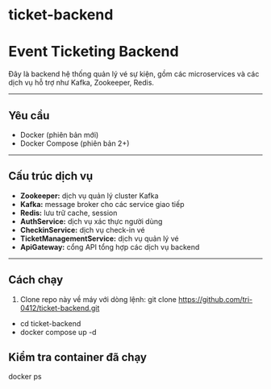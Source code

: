 # ticket-backend
# Event Ticketing Backend

Đây là backend hệ thống quản lý vé sự kiện, gồm các microservices và các dịch vụ hỗ trợ như Kafka, Zookeeper, Redis.

---

## Yêu cầu

- Docker (phiên bản mới)
- Docker Compose (phiên bản 2+)

---

## Cấu trúc dịch vụ

- **Zookeeper:** dịch vụ quản lý cluster Kafka
- **Kafka:** message broker cho các service giao tiếp
- **Redis:** lưu trữ cache, session
- **AuthService:** dịch vụ xác thực người dùng
- **CheckinService:** dịch vụ check-in vé
- **TicketManagementService:** dịch vụ quản lý vé
- **ApiGateway:** cổng API tổng hợp các dịch vụ backend

---

## Cách chạy

1. Clone repo này về máy với dòng lệnh:
git clone https://github.com/tri-0412/ticket-backend.git
- cd ticket-backend
- docker compose up -d
## Kiểm tra container đã chạy
docker ps
